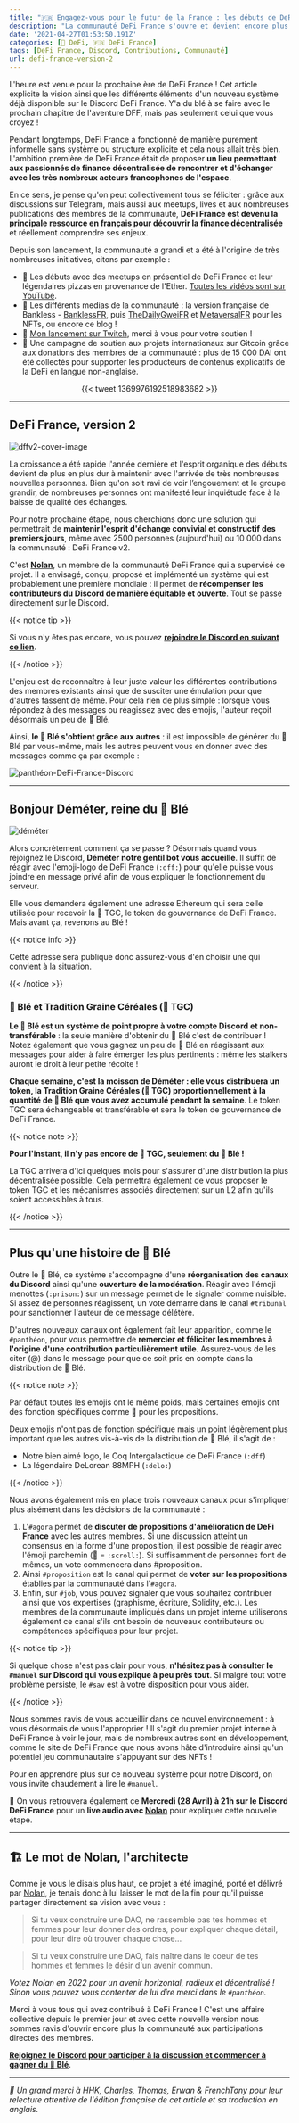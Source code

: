 ```yaml
---
title: "🇫🇷 Engagez-vous pour le futur de la France : les débuts de DeFi France v2"
description: "La communauté DeFi France s'ouvre et devient encore plus horizontale : c'est à vous de jouer désormais !"
date: '2021-04-27T01:53:50.191Z'
categories: [🌌 DeFi, 🇫🇷 DeFi France]
tags: [DeFi France, Discord, Contributions, Communauté]
url: defi-france-version-2
---
```


L'heure est venue pour la prochaine ère de DeFi France ! Cet article explicite la vision ainsi que les différents éléments d'un nouveau système déjà disponible sur le Discord DeFi France. Y'a du blé à se faire avec le prochain chapitre de l'aventure DFF, mais pas seulement celui que vous croyez !

Pendant longtemps, DeFi France a fonctionné de manière purement informelle sans système ou structure explicite et cela nous allait très bien. L'ambition première de DeFi France était de proposer **un lieu permettant aux passionnés de finance décentralisée de rencontrer et d'échanger avec les très nombreux acteurs francophones de l'espace**.

En ce sens, je pense qu'on peut collectivement tous se féliciter : grâce aux discussions sur Telegram, mais aussi aux meetups, lives et aux nombreuses publications des membres de la communauté, **DeFi France est devenu la principale ressource en français pour découvrir la finance décentralisée** et réellement comprendre ses enjeux.

Depuis son lancement, la communauté a grandi et a été à l'origine de très nombreuses initiatives, citons par exemple :
- 🍕 Les débuts avec des meetups en présentiel de DeFi France et leur légendaires pizzas en provenance de l'Ether. [Toutes les vidéos sont sur YouTube](https://www.youtube.com/watch?v=6rgt-bygKNo&list=PLreQl_vxgtPhhwkYbTHiec_dyG9XqKtT9&index=1).
- 📰 Les différents medias de la communauté : la version française de Bankless - [BanklessFR](https://banklessfr.substack.com/), puis [TheDailyGweiFR](https://thedailygweifr.substack.com/) et [MetaversalFR](https://twitter.com/metaversalfr) pour les NFTs, ou encore ce blog !
- 🎥 [Mon lancement sur Twitch](https://twitch.tv/tokenbrice), merci à vous pour votre soutien !
- 💸 Une campagne de soutien aux projets internationaux sur Gitcoin grâce aux donations des membres de la communauté : plus de 15 000 DAI ont été collectés pour supporter les producteurs de contenus explicatifs de la DeFi en langue non-anglaise.

<div align ="center">

{{< tweet 1369976192518983682 >}}

</div>

---

## DeFi France, version 2

![dffv2-cover-image](/img/2021/dffv2/dffv2-cover.png)

La croissance a été rapide l'année dernière et l'esprit organique des débuts devient de plus en plus dur à maintenir avec l'arrivée de très nombreuses nouvelles personnes. Bien qu'on soit ravi de voir l’engouement et le groupe grandir, de nombreuses personnes ont manifesté leur inquiétude face à la baisse de qualité des échanges.

Pour notre prochaine étape, nous cherchions donc une solution qui permettrait de **maintenir l'esprit d'échange convivial et constructif des premiers jours**, même avec 2500 personnes (aujourd'hui) ou 10 000 dans la communauté : DeFi France v2.

C'est **[Nolan](https://twitter.com/NolanVanmoortel)**, un membre de la communauté DeFi France qui a supervisé ce projet. Il a envisagé, conçu, proposé et implémenté un système qui est probablement une première mondiale : il permet de **récompenser les contributeurs du Discord de manière équitable et ouverte**. Tout se passe directement sur le Discord.

{{< notice tip >}}

Si vous n'y êtes pas encore, vous pouvez **[rejoindre le Discord en suivant ce lien](https://discord.gg/3bWZcK2)**.

{{< /notice >}}

L'enjeu est de reconnaître à leur juste valeur les différentes contributions des membres existants ainsi que de susciter une émulation pour que d'autres fassent de même. Pour cela rien de plus simple : lorsque vous répondez à des messages ou réagissez avec des emojis, l'auteur reçoit désormais un peu de 🌾 Blé. 

Ainsi, **le 🌾 Blé s'obtient grâce aux autres** : il est impossible de générer du 🌾 Blé par vous-même, mais les autres peuvent vous en donner avec des messages comme ça par exemple :

![panthéon-DeFi-France-Discord](/img/2021/dffv2/pantheon.png "Ces messages du Panthéon vont générer pas mal de 🌾 Blé : ils citent une personne `@` et comptent de nombreuses réactions")

---

## Bonjour Déméter, reine du 🌾 Blé

![déméter](/img/2021/dffv2/déméter.jpg)

Alors concrètement comment ça se passe ? Désormais quand vous rejoignez le Discord, **Déméter notre gentil bot vous accueille**. Il suffit de réagir avec l'emoji-logo de DeFi France (`:dff:`) pour qu'elle puisse vous joindre en message privé afin de vous expliquer le fonctionnement du serveur. 

Elle vous demandera également une adresse Ethereum qui sera celle utilisée pour recevoir la 🥖 TGC, le token de gouvernance de DeFi France. Mais avant ça, revenons au Blé !

{{< notice info >}}

Cette adresse sera publique donc assurez-vous d'en choisir une qui convient à la situation.

{{< /notice >}}

### 🌾 Blé et Tradition Graine Céréales (🥖 TGC)

**Le 🌾 Blé est un système de point propre à votre compte Discord et non-transférable** : la seule manière d'obtenir du 🌾 Blé c'est de contribuer ! Notez également que vous gagnez un peu de 🌾 Blé en réagissant aux messages pour aider à faire émerger les plus pertinents : même les stalkers auront le droit à leur petite récolte !

**Chaque semaine, c'est la moisson de Déméter : elle vous distribuera un token, la Tradition Graine Céréales (🥖 TGC) proportionnellement à la quantité de 🌾 Blé que vous avez accumulé pendant la semaine**. Le token TGC sera échangeable et transférable et sera le token de gouvernance de DeFi France.

{{< notice note >}}

**Pour l'instant, il n'y pas encore de 🥖 TGC, seulement du 🌾 Blé !** 

La TGC arrivera d'ici quelques mois pour s'assurer d'une distribution la plus décentralisée possible. Cela permettra également de vous proposer le token TGC et les mécanismes associés directement sur un L2 afin qu'ils soient accessibles à tous.

{{< /notice >}}

---

## Plus qu'une histoire de 🌾 Blé

Outre le 🌾 Blé, ce système s'accompagne d'une **réorganisation des canaux du Discord** ainsi qu'une **ouverture de la modération**. Réagir avec l'émoji menottes (`:prison:`) sur un message permet de le signaler comme nuisible. Si assez de personnes réagissent, un vote démarre dans le canal `#tribunal` pour sanctionner l'auteur de ce message délétère.

D'autres nouveaux canaux ont également fait leur apparition, comme le `#panthéon`, pour vous permettre de **remercier et féliciter les membres à l'origine d'une contribution particulièrement utile**. Assurez-vous de les citer (@) dans le message pour que ce soit pris en compte dans la distribution de 🌾 Blé.

{{< notice note >}}

Par défaut toutes les emojis ont le même poids, mais certaines emojis ont des fonction spécifiques comme 📜 pour les propositions.

Deux emojis n'ont pas de fonction spécifique mais un point légèrement plus important que les autres vis-à-vis de la distribution de 🌾 Blé, il s'agit de :
- Notre bien aimé logo, le Coq Intergalactique de DeFi France (`:dff`)
- La légendaire DeLorean 88MPH (`:delo:`)

{{< /notice >}}

Nous avons également mis en place trois nouveaux canaux pour s'impliquer plus aisément dans les décisions de la communauté :

1. L'`#agora` permet de **discuter de propositions d'amélioration de DeFi France** avec les autres membres. Si une discussion atteint un consensus en la forme d'une proposition, il est possible de réagir avec l'émoji parchemin (📜 = `:scroll:`). Si suffisamment de personnes font de mêmes, un vote commencera dans #proposition.
2. Ainsi `#proposition` est le canal qui permet de **voter sur les propositions** établies par la communauté dans l'`#agora`.
3. Enfin, sur `#job`, vous pouvez signaler que vous souhaitez contribuer ainsi que vos expertises (graphisme, écriture, Solidity, etc.). Les membres de la communauté impliqués dans un projet interne utiliserons également ce canal s'ils ont besoin de nouveaux contributeurs ou compétences spécifiques pour leur projet.

{{< notice tip >}}

Si quelque chose n'est pas clair pour vous, **n'hésitez pas à consulter le `#manuel` sur Discord qui vous explique à peu près tout**. Si malgré tout votre problème persiste, le `#sav` est à votre disposition pour vous aider.

{{< /notice >}}

Nous sommes ravis de vous accueillir dans ce nouvel environnement : à vous désormais de vous l'approprier ! Il s'agit du premier projet interne à DeFi France à voir le jour, mais de nombreux autres sont en développement, comme le site de DeFi France que nous avons hâte d'introduire ainsi qu'un potentiel jeu communautaire s'appuyant sur des NFTs !

Pour en apprendre plus sur ce nouveau système pour notre Discord, on vous invite chaudement à lire le `#manuel`. 

📅 On vous retrouvera également ce **Mercredi (28 Avril) à 21h sur le Discord DeFi France** pour un **live audio avec [Nolan](https://twitter.com/NolanVanmoortel)** pour expliquer cette nouvelle étape.

---

## 🏗 Le mot de Nolan, l'architecte

Comme je vous le disais plus haut, ce projet a été imaginé, porté et délivré par [Nolan](https://twitter.com/NolanVanmoortel), je tenais donc à lui laisser le mot de la fin pour qu'il puisse partager directement sa vision avec vous :

> Si tu veux construire une DAO, ne rassemble pas tes hommes et femmes pour leur donner des ordres, pour expliquer chaque détail, pour leur dire où trouver chaque chose...

> Si tu veux construire une DAO, fais naître dans le coeur de tes hommes et femmes le désir d'un avenir commun.

_Votez Nolan en 2022 pour un avenir horizontal, radieux et décentralisé ! Sinon vous pouvez vous contenter de lui dire merci dans le `#panthéon`._

Merci à vous tous qui avez contribué à DeFi France ! C'est une affaire collective depuis le premier jour et avec cette nouvelle version nous sommes ravis d'ouvrir encore plus la communauté aux participations directes des membres.

**[Rejoignez le Discord pour participer à la discussion et commencer à gagner du 🌾 Blé](https://discord.gg/3bWZcK2)**.

---

*🙏 Un grand merci à HHK, Charles, Thomas, Erwan & FrenchTony pour leur relecture attentive de l'édition française de cet article et sa traduction en anglais.*